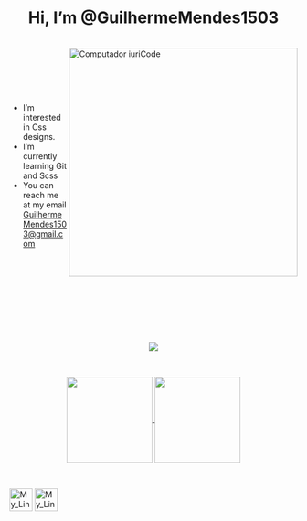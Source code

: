 
<h1  align="center"> Hi, I’m @GuilhermeMendes1503</h1>


<br>
<img src="https://media.giphy.com/media/3ohs7KViF6rA4aan5u/giphy.gif" min-width="400px" max-width="400px" width="400px" align="right" alt="Computador iuriCode">

<br><br><br><br>


-  I’m interested in Css designs.
-  I’m currently learning Git and Scss
-  You can reach me at my email GuilhermeMendes1503@gmail.com


<br><br><br><br><br><br>
<br>
<br>
<p align="center">
      <img src="https://user-images.githubusercontent.com/74300007/150452449-b5d9277d-245f-4b1d-957b-32895fe85425.png"/>
</p>

<br>
 
<p align="center">
  <a href="https://github.com/seu-usuario">
    <img
      align="center"
      height="150em"
      src="https://github-readme-stats.vercel.app/api?username=GuilhermeMendes1503&show_icons=true&include_all_commits=true&count_private=true&theme=dark"
    />
  </a>
  <a href="https://github.com/seu-usuario">
    <img
      align="center"
      height="150em"
      src="https://github-readme-stats.vercel.app/api/top-langs/?username=GuilhermeMendes1503&show_icons=true&include_all_commits=true&count_private=true&layout=compact&theme=dark"
    />
  </a>
</p>

<br>

<a href="www.linkedin.com/in/guilherme-mendes-83302821a"><img src="https://cdn-icons-png.flaticon.com/512/174/174857.png" width="40" height="40" alt="My_Linkedin"></a>
<a href="https://stackoverflow.com/users/17886737/guilherme-mendes"><img src="https://cdn.worldvectorlogo.com/logos/stack-overflow.svg" width="40" height="40" alt="My_Linkedin"></a>
